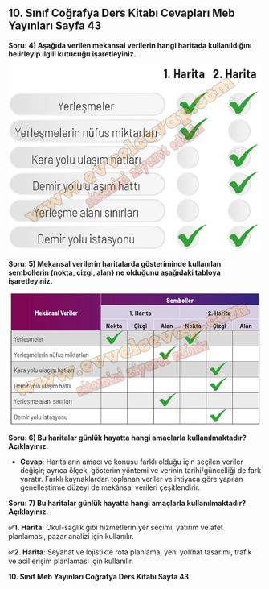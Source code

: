 ## 10. Sınıf Coğrafya Ders Kitabı Cevapları Meb Yayınları Sayfa 43

**Soru: 4) Aşağıda verilen mekansal verilerin hangi haritada kullanıldığını belirleyip ilgili kutucuğu işaretleyiniz.**

![](./image1.webp)

**Soru: 5) Mekansal verilerin haritalarda gösteriminde kullanılan sembollerin (nokta, çizgi, alan} ne olduğunu aşağıdaki tabloya işaretleyiniz.**

![](./image2.webp)

**Soru: 6) Bu haritalar günlük hayatta hangi amaçlarla kullanılmaktadır? Açıklayınız.**

* **Cevap**: Haritaların amacı ve konusu farklı olduğu için seçilen veriler değişir; ayrıca ölçek, gösterim yöntemi ve verinin tarihi/güncelliği de fark yaratır. Farklı kaynaklardan toplanan veriler ve ihtiyaca göre yapılan genelleştirme düzeyi de mekânsal verileri çeşitlendirir.

**Soru: 7) Bu haritalar günlük hayatta hangi amaçlarla kullanılmaktadır? Açıklayınız.**

**✅1. Harita**: Okul-sağlık gibi hizmetlerin yer seçimi, yatırım ve afet planlaması, pazar analizi için kullanılır.

**✅2. Harita**: Seyahat ve lojistikte rota planlama, yeni yol/hat tasarımı, trafik ve acil erişim planlaması için kullanılır.

**10. Sınıf Meb Yayınları Coğrafya Ders Kitabı Sayfa 43**